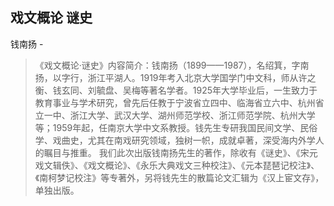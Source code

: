 ## 戏文概论 谜史

钱南扬  -  

> 《戏文概论·谜史》内容简介：钱南扬（1899——1987），名绍箕，字南扬，以字行，浙江平湖人。1919年考入北京大学国学门中文科，师从许之衡、钱玄同、刘毓盘、吴梅等著名学者。1925年大学毕业后，一生致力于教育事业与学术研究，曾先后任教于宁波省立四中、临海省立六中、杭州省立一中、浙江大学、武汉大学、湖州师范学校、浙江师范学院、杭州大学等；1959年起，任南京大学中文系教授。钱先生专研我国民间文学、民俗学、戏曲史，尤其在南戏研究领域，独树一帜，成就卓著，深受海内外学人的瞩目与推重。 我们此次出版钱南扬先生的著作，除收有《谜史》、《宋元戏文辑佚》、《戏文概论》、《永乐大典戏文三种校注》、《元本琵琶记校注》、《南柯梦记校注》等专著外，另将钱先生的散篇论文汇辑为《汉上宦文存》，单独出版。
